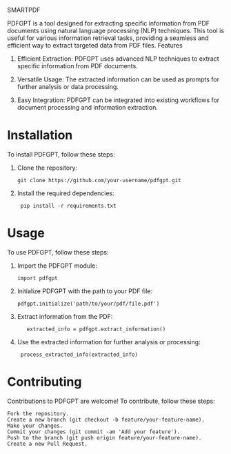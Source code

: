 SMARTPDF

PDFGPT is a tool designed for extracting specific information from PDF documents using natural language processing (NLP) techniques. This tool is useful for various information retrieval tasks, providing a seamless and efficient way to extract targeted data from PDF files.
Features

1. Efficient Extraction:
   PDFGPT uses advanced NLP techniques to extract specific information from PDF documents.
   
2. Versatile Usage:
   The extracted information can be used as prompts for further analysis or data processing.
   
3. Easy Integration:
   PDFGPT can be integrated into existing workflows for document processing and information extraction.

# Installation

To install PDFGPT, follow these steps:

1. Clone the repository:

       git clone https://github.com/your-username/pdfgpt.git

3. Install the required dependencies:

        pip install -r requirements.txt

# Usage

To use PDFGPT, follow these steps:

1.  Import the PDFGPT module:
         
        import pdfgpt  

2.  Initialize PDFGPT with the path to your PDF file:

        pdfgpt.initialize('path/to/your/pdf/file.pdf')
   
3.  Extract information from the PDF:

           extracted_info = pdfgpt.extract_information()

4. Use the extracted information for further analysis or processing:

        process_extracted_info(extracted_info)

# Contributing

Contributions to PDFGPT are welcome! To contribute, follow these steps:

    Fork the repository.
    Create a new branch (git checkout -b feature/your-feature-name).
    Make your changes.
    Commit your changes (git commit -am 'Add your feature').
    Push to the branch (git push origin feature/your-feature-name).
    Create a new Pull Request.
